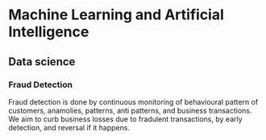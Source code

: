 
# Machine Learning and Artificial Intelligence


## Data science



### Fraud Detection
Fraud detection is done by continuous monitoring of behavioural pattern of customers, anamolies, patterns, anti patterns, and business transactions. We aim to curb business losses due to fradulent transactions, by early detection, and reversal if it happens.

